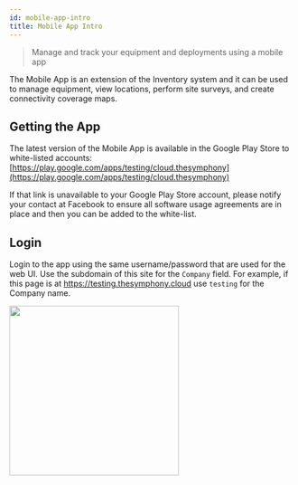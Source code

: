 ```yaml
---
id: mobile-app-intro
title: Mobile App Intro
---
```


> Manage and track your equipment and deployments using a mobile app

The Mobile App is an extension of the Inventory system and it can be used to manage equipment, view locations, perform site surveys, and create connectivity coverage maps.

## Getting the App

The latest version of the Mobile App is available in the Google Play Store to white-listed accounts:
[https://play.google.com/apps/testing/cloud.thesymphony](https://play.google.com/apps/testing/cloud.thesymphony)

If that link is unavailable to your Google Play Store account, please notify your contact at Facebook to ensure all software usage agreements are in place and then you can be added to the white-list.

## Login
Login to the app using the same username/password that are used for the web UI.  Use the subdomain of this site for the `Company` field.  For example, if this page is at https://testing.thesymphony.cloud use `testing` for the Company name.

<img src='https://s3.amazonaws.com/purpleheadband.images/wiki/mobile-app/mobile-app-intro/login-screen.png' width=300>
